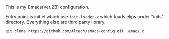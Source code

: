 This is my Emacs(Ver.23) configuration.

Entry point is init.el which use `init-loader-x` which loads elips under "inits" directory. Everything else are third party library.

    git clone https://github.com/Altech/emacs-config.git .emacs.d
